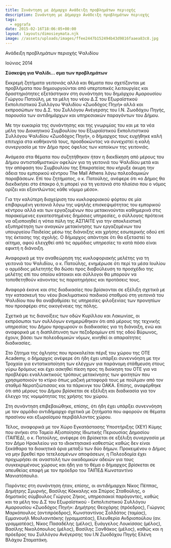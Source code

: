 ```yaml
---
title: Συνάντηση με Δήμαρχο Ανάδειξη προβλημάτων περιοχής
description: Συνάντηση με Δήμαρχο Ανάδειξη προβλημάτων περιοχής
tags:
  - eggrafa
date: 2015-02-16T18:06:05+00:00
layout: layouts/dimosieymata.njk
image: //assets/uploads/images/ffee2447b152494b43d9816faaea83c8.jpg
---
```


Ανάδειξη προβλημάτων περιοχής Ψαλιδίου

<!-- excerpt -->

Ιούνιος 2014

**Σύσκεψη για Ψαλίδι… σμα των προβλημάτων**

Εκκρεμή ζητήματα γειτονιάς αλλά και θέματα που σχετίζονται με προβλήματα που δημιουργούνται από υπερτοπικές λειτουργίες και δραστηριότητες εξετάστηκαν στη συνάντηση του δημάρχου Αμαρουσίου Γιώργου Πατούλη, με τα μέλη του νέου Δ.Σ του Εξωραϊστικού Εκπολιτιστικού Συλλόγου Ψαλιδίου «Ζωοδόχος Πηγή» αλλά και εκπροσώπων του Δ.Σ. του Συλλόγου Ανέγερσης του Ι.Ν. Ζωοδόχου Πηγής, παρουσία των αντιδημάρχων και υπηρεσιακών παραγόντων του Δήμου.

Με την ευκαιρία της συνάντησης και της γνωριμίας του και με τα νέα μέλη του Διοικητικού Συμβουλίου του Εξωραϊστικού Εκπολιτιστικού Συλλόγου Ψαλιδίου «Ζωοδόχος Πηγή», ο δήμαρχος τους ευχήθηκε καλή επιτυχία στα καθήκοντά τους, προσδοκώντας να συνεχιστεί η καλή συνεργασία με τον Δήμο προς όφελος των κατοίκων της γειτονιάς.

Ανάμεσα στα θέματα που συζητήθηκαν ήταν η διεκδίκηση από μέρους του Δήμου αντισταθμιστικών οφελών για τη γειτονιά του Ψαλιδίου μετά και την απόφαση του Συμβουλίου της Επικρατείας που κήρυξε άκυρη την άδεια του εμπορικού κέντρου The Mall Athens λόγω πολεοδομικών παραβάσεων. Επί του ζητήματος, ο κ. Πατούλης, ανέφερε ότι «ο Δήμος θα διεκδικήσει στο έπακρο ό,τι μπορεί για τη γειτονιά στο πλαίσιο που ο νόμος ορίζει και εξαντλώντας κάθε νόμιμο μέσο».

Για την καλύτερη διαχείριση του κυκλοφοριακού φόρτου σε μία επιβαρυμένη γειτονιά λόγω της υψηλής επισκεψιμότητας του εμπορικού κέντρου αλλά και των εργαζομένων που μετακινούνται καθημερινά στις παρακείμενες εγκατεστημένες δημόσιες υπηρεσίες, ο σύλλογος πρότεινε να αξιοποιηθεί η νότια πύλη της ΑΣΠΑΙΤΕ για την αποκλειστική εξυπηρέτηση των αναγκών μετακίνησης των εργαζομένων του υπουργείου Παιδείας μέσω της διάνοιξης και χρήσης εσωτερικής οδού επί της έκτασης της σχολής. Ο δήμαρχος απάντησε ότι θα εξεταστεί το αίτημα, αφού ελεγχθεί από τις αρμόδιες υπηρεσίες το κατά πόσο είναι εφικτή η διάνοιξη.

Αναφορικά με την αναθεώρηση της κυκλοφοριακής μελέτης για τη γειτονιά του Ψαλιδίου, ο κ. Πατούλης, ενημέρωσε ότι περί τα μέσα Ιουλίου ο αρμόδιος μελετητής θα δώσει προς διαβούλευση το προσχέδιο της μελέτης επί του οποίου κάτοικοι και σύλλογοι θα μπορούν να τοποθετηθούν κάνοντας τις παρατηρήσεις και προτάσεις τους.

Αναφορά έκανε και στις διαδικασίες που βρίσκονται σε εξέλιξη σχετικά με την κατασκευή του νέου βιοκλιματικού παιδικού σταθμού στη γειτονιά του Ψαλιδίου που θα αναβαθμίσει τις υπηρεσίες φιλοξενίας των προνηπίων που προσφέρει στις οικογένειες της πόλης.

Σχετικά με τις διανοίξεις των οδών Κυρίλλου και Λακωνίας, οι εκπρόσωποι των συλλόγων ενημερώθηκαν ότι από μέρους της τεχνικής υπηρεσίας του Δήμου προχωρούν οι διαδικασίες για τη διάνοιξη, ενώ και αναφορικά με η διαπλάτυνση των πεζοδρομίων επί της οδού Βύρωνος, έχουν, βάσει των πολεοδομικών νόμων, κινηθεί οι απαραίτητες διαδικασίες.

Στο ζήτημα της όχλησης που προκαλείται πέριξ του χώρου της OTE Academy, ο δήμαρχος ανέφερε ότι ήδη έχει υπάρξει συνεννόηση με την Τροχαία για εντατικοποίηση των ελέγχων για παράνομη στάθμευση στους γύρω δρόμους και έχει ασκηθεί πίεση προς τη διοίκηση του ΟΤΕ για να προβλέψει εναλλακτικούς τρόπους μετακίνησης των φοιτητών που χρησιμοποιούν το κτίριο όπως μαζική μεταφορά τους με πούλμαν από τον σταθμό Νερατζιώτισσας και τα πάρκινγκ του ΟΑΚΑ. Επίσης, αναφέρθηκε ότι από μέρους του Δήμου βρίσκεται σε εξέλιξη και διαδικασία για τον έλεγχο της νομιμότητας της χρήσης του χώρου.

Στη συνάντηση επιβεβαιώθηκε, επίσης, ότι ήδη έχει υπάρξει συνεννόηση με τον αρμόδιο αντιδήμαρχο σχετικά με ζητήματα που αφορούν σε θέματα πρασίνου και εξωραϊσμού περιβάλλοντος χώρου.

Τέλος, αναφορικά με τον Χώρο Εγκατάστασης Υποστήριξης (ΧΕΥ) Κύμης που ανήκει στο Ταμείο Αξιοποίησης Ιδιωτικής Περιουσίας Δημοσίου (ΤΑΙΠΕΔ), ο κ. Πατούλης, ανέφερε ότι βρίσκεται σε εξέλιξη συνεργασία με τον Δήμο Ηρακλείου για το ιδιοκτησιακό καθεστώς καθώς δεν είναι ξεκάθαρα τα διοικητικά όρια μεταξύ των δύο δήμων. Προκειμένου ο Δήμος να μην βρεθεί προ τετελεσμένων αποφάσεων, η Πολεοδομία έχει προχωρήσει σε αναστολή των οικοδομικών αδειών για τους συγκεκριμένους χώρους και ήδη για το θέμα ο δήμαρχος βρίσκεται σε απευθείας επαφή με τον πρόεδρο του ΤΑΙΠΕΔ Κωνσταντίνο Μανιατόπουλο.

Παρόντες στη συνάντηση ήταν, επίσης, οι αντιδήμαρχοι Νίκος Πέππας, Δημήτρης Σμυρνής, Βασίλης Κόκκαλης και Σπύρος Σταθούλης, ο δημοτικός σύμβουλος Γιώργος Ζήκος, υπηρεσιακοί παράγοντες, καθώς και τα μέλη του Δ.Σ του Εξωραϊστικού - Εκπολιτιστικού Συλλόγου Αμαρουσίου «Ζωοδόχος Πηγή»: Δημήτρης Θεοχάρης (πρόεδρος), Γιώργος Μαρκόπουλος (αντιπρόεδρος), Κωνσταντίνος Σολδάτος (ταμίας), Εμμανουήλ Μουλιανιτάκης (γραμματέας), Ελευθερία Ανδριοπούλου (αν. γραμματέας), Νίκος Πασαδέλης (μέλος), Ευάγγελος Λουκίσσας (μέλος), Βασίλης Νικολόπουλος (μέλος), Βασίλης Ξανθάκος (μέλος), καθώς και η πρόεδρος του Συλλόγου Ανέγερσης του Ι.Ν Ζωοδόχου Πηγής Ελένη Βλάχου Σταματάκη.

